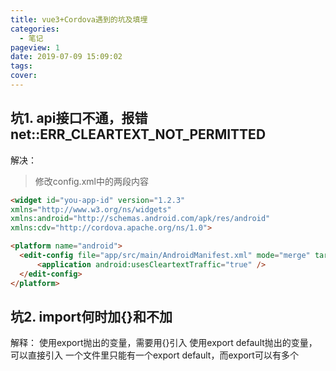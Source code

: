 ```yaml
---
title: vue3+Cordova遇到的坑及填埋
categories:
  - 笔记
pageview: 1
date: 2019-07-09 15:09:02
tags:
cover:
---
```


## 坑1. api接口不通，报错net::ERR_CLEARTEXT_NOT_PERMITTED

解决：
> 修改config.xml中的两段内容

```html
<widget id="you-app-id" version="1.2.3"
xmlns="http://www.w3.org/ns/widgets" 
xmlns:android="http://schemas.android.com/apk/res/android"
xmlns:cdv="http://cordova.apache.org/ns/1.0">
```

```html
<platform name="android">
  <edit-config file="app/src/main/AndroidManifest.xml" mode="merge" target="/manifest/application">
      <application android:usesCleartextTraffic="true" />
  </edit-config>
</platform>
```

## 坑2. import何时加{}和不加

解释：
  使用export抛出的变量，需要用{}引入
  使用export default抛出的变量，可以直接引入
  一个文件里只能有一个export default，而export可以有多个
  